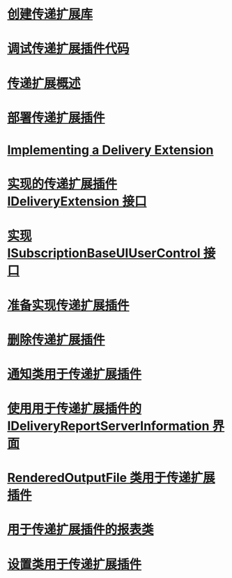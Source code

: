# [创建传递扩展库](creating-a-delivery-extension-library.md)
# [调试传递扩展插件代码](debugging-delivery-extension-code.md)
# [传递扩展概述](delivery-extensions-overview.md)
# [部署传递扩展插件](deploying-a-delivery-extension.md)
# [Implementing a Delivery Extension](implementing-a-delivery-extension.md)
# [实现的传递扩展插件 IDeliveryExtension 接口](implementing-the-ideliveryextension-interface-for-a-delivery-extension.md)
# [实现 ISubscriptionBaseUIUserControl 接口](implementing-the-isubscriptionbaseuiusercontrol-interface.md)
# [准备实现传递扩展插件](preparing-to-implement-a-delivery-extension.md)
# [删除传递扩展插件](removing-a-delivery-extension.md)
# [通知类用于传递扩展插件](using-a-notification-class-for-a-delivery-extension.md)
# [使用用于传递扩展插件的 IDeliveryReportServerInformation 界面](using-the-ideliveryreportserverinformation-interface-for-a-delivery-extension.md)
# [RenderedOutputFile 类用于传递扩展插件](using-the-renderedoutputfile-class-for-a-delivery-extension.md)
# [用于传递扩展插件的报表类](using-the-report-class-for-a-delivery-extension.md)
# [设置类用于传递扩展插件](using-the-setting-class-for-a-delivery-extension.md)
